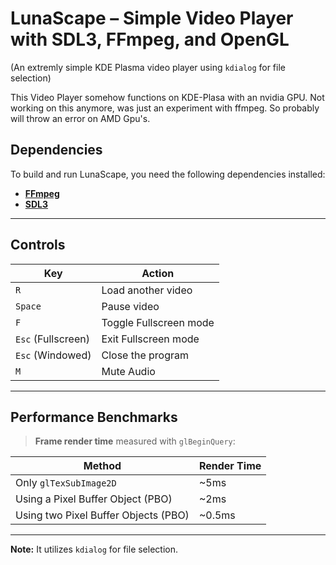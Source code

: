 

# LunaScape – Simple Video Player with SDL3, FFmpeg, and OpenGL
(An extremly simple KDE Plasma video player using `kdialog` for file selection)

This Video Player somehow functions on KDE-Plasa with an nvidia GPU.
Not working on this anymore, was just an experiment with ffmpeg. So probably will throw an error on AMD Gpu's.

## Dependencies

To build and run LunaScape, you need the following dependencies installed:

- **[FFmpeg](https://ffmpeg.org/)**
- **[SDL3](https://github.com/libsdl-org/SDL)**

---

##  Controls

| Key      | Action                                      |
|----------|---------------------------------------------|
| `R`      | Load another video                         |
| `Space`  | Pause video                                |
| `F`      | Toggle Fullscreen mode                     |
| `Esc` (Fullscreen) | Exit Fullscreen mode             |
| `Esc` (Windowed)   | Close the program                |
| `M`      | Mute Audio                                 |

---

## Performance Benchmarks

> **Frame render time** measured with `glBeginQuery`:

| Method                               | Render Time |
|--------------------------------------|------------|
| Only `glTexSubImage2D`               | ~5ms       |
| Using a Pixel Buffer Object (PBO)    | ~2ms       |
| Using two Pixel Buffer Objects (PBO) | ~0.5ms     |

---

**Note:** It utilizes `kdialog` for file selection.
